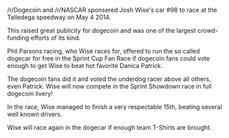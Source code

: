 /r/Dogecoin and /r/NASCAR sponsered Josh Wise's car #98 to race at the Talledega speedway on May 4 2014.

This raised great publicity for dogecoin and was one of the largest crowd-funding efforts of its kind.

Phil Parsons racing, who Wise races for, offered to run the so called dogecar for free in the Sprint Cup Fan Race if dogecoin fans could vote enough to get Wise to beat hot favorite Danica Patrick.

The dogecoin fans did it and voted the underdog racer above all others, even Patrick. Wise will now compete in the Sprint Showdown race in full dogecoin livery!

In the race, Wise managed to finish a very respectable 15th, beating several well known drivers.

Wise will race again in the dogecar if enough team T-Shirts are brought. 